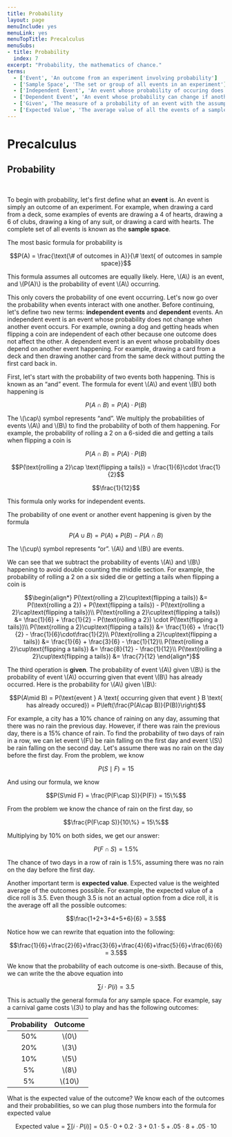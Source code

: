 ```yaml
---
title: Probability
layout: page
menuInclude: yes
menuLink: yes
menuTopTitle: Precalculus
menuSubs:
- title: Probability
  index: 7
excerpt: "Probability, the mathematics of chance."
terms:
  - ['Event', 'An outcome from an experiment involving probability']
  - ['Sample Space', 'The set or group of all events in an experiment']
  - ['Independent Event', 'An event whose probability of occuring does not change, whether another event has occured or not']
  - ['Dependent Event', 'An event whose probability can change if another event occurs']
  - ['Given', 'The measure of a probability of an event with the assumption that another event has already happened']
  - ['Expected Value', 'The average value of all the events of a sample space, assuming that each event is mapped to some number']
---
```



<h1>Precalculus</h1>

<h2>Probability</h2><br>

To begin with probability, let's first define what an <b>event</b> is. An event is simply an outcome of an experiment. For example, when drawing a card from a deck, some examples of events are drawing a 4 of hearts, drawing a 6 of clubs, drawing a king of any suit, or drawing a card with hearts. The complete set of all events is known as the <b>sample space</b>.

The most basic formula for probability is

$$P(A) = \frac{\text{\# of outcomes in A}}{\# \text{ of outcomes in sample space}}$$

This formula assumes all outcomes are equally likely. Here, \\(A\\) is an event, and \\(P(A)\\) is the probability of event \\(A\\) occurring.

This only covers the probability of one event occurring. Let's now go over the probability when events interact with one another. Before continuing, let's define two new terms: <b>independent events</b> and <b>dependent</b> events. An independent event is an event whose probability does not change when another event occurs. For example, owning a dog and getting heads when flipping a coin are independent of each other because one outcome does not affect the other. A dependent event is an event whose probability does depend on another event happening. For example, drawing a card from a deck and then drawing another card from the same deck without putting the first card back in.

First, let's start with the probability of two events both happening. This is known as an “and” event. The formula for event \\(A\\) and event \\(B\\) both happening is

$$P(A\cap B) = P(A) \cdot P(B)$$

The \\(\cap\\) symbol represents “and”. We multiply the probabilities of events \\(A\\) and \\(B\\) to find the probability of both of them happening. For example, the probability of rolling a 2 on a 6-sided die and getting a tails when flipping a coin is

$$P(A\cap B) = P(A) \cdot P(B)$$

$$P(\text{rolling a 2}\cap \text{flipping a tails}) = \frac{1}{6}\cdot  \frac{1}{2}$$

$$\frac{1}{12}$$

This formula only works for independent events.

The probability of one event or another event happening is given by the formula

$$P(A\cup B) = P(A) + P(B) - P(A\cap B)$$

The \\(\cup\\) symbol represents “or”. \\(A\\) and \\(B\\) are events.

We can see that we subtract the probability of events \\(A\\) and \\(B\\) happening to avoid double counting the middle section. For example, the probability of rolling a 2 on a six sided die or getting a tails when flipping a coin is

$$\begin{align*}
P(\text{rolling a 2}\cup\text{flipping a tails}) &= P(\text{rolling a 2}) + P(\text{flipping a tails}) - P(\text{rolling a 2}\cap\text{flipping a tails})\\
P(\text{rolling a 2}\cup\text{flipping a tails}) &= \frac{1}{6} + \frac{1}{2} - P(\text{rolling a 2}) \cdot P(\text{flipping a tails})\\
P(\text{rolling a 2}\cup\text{flipping a tails}) &= \frac{1}{6} + \frac{1}{2} - \frac{1}{6}\cdot\frac{1}{2}\\
P(\text{rolling a 2}\cup\text{flipping a tails}) &= \frac{1}{6} + \frac{3}{6} - \frac{1}{12}\\
P(\text{rolling a 2}\cup\text{flipping a tails}) &= \frac{8}{12} - \frac{1}{12}\\
P(\text{rolling a 2}\cup\text{flipping a tails}) &= \frac{7}{12}
\end{align*}$$

The third operation is <b>given</b>. The probability of event \\(A\\) given \\(B\\) is the probability of event \\(A\\) occurring given that event \\(B\\) has already occurred. Here is the probability for \\(A\\) given \\(B\\):

$$P(A\mid B) = P(\text{event } A \text{ occurring given that event } B \text{ has already occured}) = P\left(\frac{P(A\cap B)}{P(B)}\right)$$

For example, a city has a 10% chance of raining on any day, assuming that there was no rain the previous day. However, if there was rain the previous day, there is a 15% chance of rain. To find the probability of two days of rain in a row, we can let event \\(F\\) be rain falling on the first day and event \\(S\\) be rain falling on the second day. Let's assume there was no rain on the day before the first day. From the problem, we know

$$P(S\mid F) = 15%$$

And using our formula, we know

$$P(S\mid F) = \frac{P(F\cap S)}{P(F)} = 15\%$$

From the problem we know the chance of rain on the first day, so

$$\frac{P(F\cap S)}{10\%} = 15\%$$

Multiplying by 10% on both sides, we get our answer:

$$P(F\cap S) = 1.5\%$$

The chance of two days in a row of rain is 1.5%, assuming there was no rain on the day before the first day.

Another important term is <b>expected value</b>. Expected value is the weighted average of the outcomes possible. For example, the expected value of a dice roll is 3.5. Even though 3.5 is not an actual option from a dice roll, it is the average off all the possible outcomes:

$$\frac{1+2+3+4+5+6}{6} = 3.5$$

Notice how we can rewrite that equation into the following:

$$\frac{1}{6}+\frac{2}{6}+\frac{3}{6}+\frac{4}{6}+\frac{5}{6}+\frac{6}{6} = 3.5$$

We know that the probability of each outcome is one-sixth. Because of this, we can write the the above equation into

$$\sum{}{}{i\cdot P(i)} = 3.5$$

This is actually the general formula for any sample space. For example, say a carnival game costs \\(3\\) to play and has the following outcomes:

|Probability|Outcome|
|:-: |:-: |
|50%|\\(0\\)|
|20%|\\(3\\)|
|10%|\\(5\\)|
|5%|\\(8\\)|
|5%|\\(10\\)|

What is the expected value of the outcome? We know each of the outcomes and their probabilities, so we can plug those numbers into the formula for expected value

$$\text{Expected value} = \sum{}{}{[i\cdot P(i)]} = 0.5\cdot0+0.2\cdot3+0.1\cdot5+.05\cdot8+.05\cdot10$$
